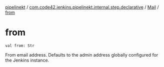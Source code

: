 [pipelinekt](../../index.md) / [com.code42.jenkins.pipelinekt.internal.step.declarative](../index.md) / [Mail](index.md) / [from](./from.md)

# from

`val from: Str`

From email address. Defaults to the admin address globally configured for the Jenkins instance.

